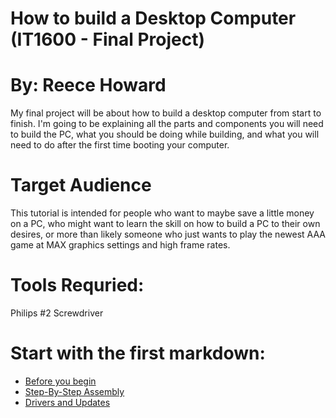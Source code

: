 # How to build a Desktop Computer (IT1600 - Final Project)
# By: Reece Howard

My final project will be about how to build a desktop computer from start to finish.
I'm going to be explaining all the parts and components you will need to build the PC, what you should be doing while building, and what you will need to do after the first time booting your computer.

# Target Audience

This tutorial is intended for people who want to maybe save a little money on a PC, who might want to learn the skill on how to build a PC to their own desires, or more than likely someone who just wants to play the newest AAA game at MAX graphics settings and high frame rates. 

# Tools Requried: 

Philips #2 Screwdriver

# Start with the first markdown:

* [Before you begin](BeforeYouBegin.md)
* [Step-By-Step Assembly](StepByStepAssembly.md)
* [Drivers and Updates](Drivers&Updates.md)
